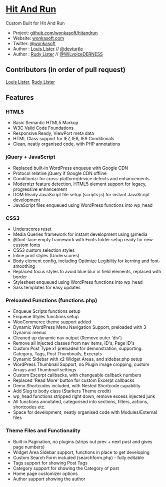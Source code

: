 # [Hit And Run](http://wonkasoft.com/hitandrun)

Custom Built for Hit And Run

* Project: [github.com/wonkasoft/hitandrun](https://github.com/wonkasoft/hitandrun)
* Website: [wonkasoft.com](http://wonkasoft.com)
* Twitter: [@wonkasoft](http://twitter.com/wonkasoft)
* Author : [Louis Lister](http://wonkasoft.com) // [@devturtle](http://twitter.com/devturtle2015)
* Author : [Rudy Lister](http://wonkasoft.com) // [@WILvoiceDERNESS](http://twitter.com/WILvoiceDERNESS)

## Contributors (in order of pull request)
[Louis Lister](https://github.com/llister15), [Rudy Lister](https://github.com/MrLister)


## Features

### HTML5
* Basic Semantic HTML5 Markup
* W3C Valid Code Foundations
* Responsive Ready, ViewPort meta data
* HTML Class support for IE7, IE8, IE9 Conditionals
* Clean, neatly organised code, with PHP annotations

### jQuery + JavaScript
* Replaced built-in WordPress enqueue with Google CDN
* Protocol relative jQuery if Google CDN offline
* Conditionizr for cross-platform/device detects and enhancements
* Modernizr feature detection, HTML5 element support for legacy, progressive enhancement
* DOM Ready JavaScript file setup (scripts.js) for instant JavaScript development
* JavaScript files enqueued using WordPress functions into wp_head

### CSS3
* Underscores reset
* Media Queries framework for instant development using @media
* @font-face empty framework with Fonts folder setup ready for new custom fonts
* CSS3 custom selection styles
* Inline print styles (Underscores)
* Body element config, including Optimize Legibility for kerning and font-smoothing
* Replaced focus styles to avoid blue blur in field elements, replaced with border
* Stylesheet enqueued using WordPress functions into wp_head
* Sass templates for easy updates

### Preloaded Functions (functions.php)
* Enqueue Scripts functions setup
* Enqueue Styles functions setup
* WooCommerce theme support added
* Dynamic WordPress Menu Navigation Support, preloaded with 3 Dynamic menus
* Cleaned up dynamic nav output (Remove outer 'div')
* Remove all injected classes from nav items, ID's, Page ID's
* Custom Post Type x1 preloaded for demonstration, supporting: Category, Tags, Post Thumbnails, Excerpts
* Dynamic Sidebar with x2 Widget Areas, and sidebar.php setup
* WordPress Thumbnail Support, no Plugin image cropping, custom Arrays and Thumbnail settings
* Custom Excerpt callbacks, with changeable callback numbers
* Replaced 'Read More' button for custom Excerpt callbacks
* Demo Shortcodes included, with Nested Shortcode capability
* Add Slug to body class (Starkers Theme credit)
* wp_head functions stripped right down, remove excess injected junk
* All functions annotated, categorised into sections, filters, actions, shortcodes etc.
* Space for development, neatly organised code with Modules/External files

### Theme Files and Functionality
* Built in Pagination, no plugins (strips out prev + next post and gives page numbers)
* Widget Area Sidebar support, functions in place to get developing
* Custom Search Form included (searchform.php) - fully editable
* Tags support for showing Post Tags
* Category support for showing the Category of post
* Home page customizer options
* Author support showing the author
